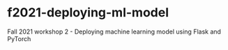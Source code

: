 # f2021-deploying-ml-model
Fall 2021 workshop 2 - Deploying machine learning model using Flask and PyTorch
